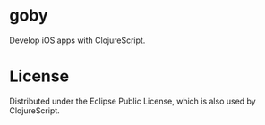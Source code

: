 goby
====

Develop iOS apps with ClojureScript.

License
=======

Distributed under the Eclipse Public License, which is also used by ClojureScript.
